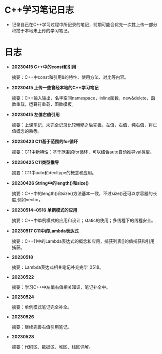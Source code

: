 # C++学习笔记日志

- 记录自己在C++学习过程中所记录的笔记，前期可能会优先一次性上传一部分积攒于本地未上传的学习笔记。

# 日志

- **20230415 C++中的const和引用**

  摘要：C++中const和引用&的特性、使用方法、对比等内容。

- **20230415 上传一些曾经本地的C++学习笔记**

  摘要：C++输入输出，名字空间namespace，inline函数，new&delete，函数重载，运算符重载，函数模板。

- **20230415 左值右值引用**

  摘要：上课笔记，未完全记录比较粗糙之后完善。左值，右值，纯右值，将亡值概念的熟悉。

- **20230423 C11基于范围的for循环**

  摘要：C11中新特性：基于范围的for循环，可以结合auto自动推导val类型。

- **20230425 C11类型推导**

  摘要：C11中auto和decltype的概念和应用。

- **20230426 String中的length()和size()**

  摘要：C++中的length()和size()方法基本一致，不过size()还可以求容器的长度,例如vector。

- **20230514~0516 单例模式的应用**

  摘要：C++中单例模式的应用和设计；static的使用；多线程下的线程安全。

- **20230517 C11中的Lambda表达式**

  摘要：C++11中的Lambda表达式的概念和应用，捕获列表[]的值捕获和引用捕获。

- **20230518**

  摘要：Lambda表达式相关笔记补充完毕_0518。

- **20230522**

  摘要：学习C++中左值右值相关知识，笔记补全中。

- **20230524**

  摘要：单例模式笔记完全补全。

- **20230526**

  摘要：继续完善右值引用笔记。

- **20230528**

  摘要：代码区、数据区、堆区、栈区详解。